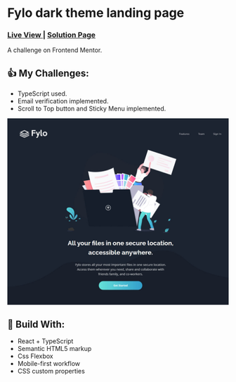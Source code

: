 <h1>Fylo dark theme landing page</h1>
<div>
  <h3>
    <a href="https://superlative-gelato-8c62b6.netlify.app/"> Live View </a>
    <span> | </span>
    <a href="https://www.frontendmentor.io/solutions/fylo-landing-page-with-typescript-Rp93QMMrMo"> Solution Page </a>
  </h3>
</div>
<div>
  A challenge on Frontend Mentor.
</div>

## 👍 My Challenges:

- TypeScript used.
- Email verification implemented.
- Scroll to Top button and Sticky Menu implemented.

![](./public/screenshot.jpg)

## 🎉 Build With:

- React + TypeScript
- Semantic HTML5 markup
- Css Flexbox
- Mobile-first workflow
- CSS custom properties

